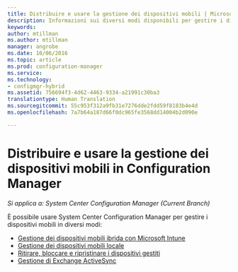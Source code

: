 ```yaml
---
title: Distribuire e usare la gestione dei dispositivi mobili | Microsoft Docs
description: Informazioni sui diversi modi disponibili per gestire i dispositivi mobili con System Center Configuration Manager.
keywords: 
author: mtillman
ms.author: mtillman
manager: angrobe
ms.date: 10/06/2016
ms.topic: article
ms.prod: configuration-manager
ms.service: 
ms.technology:
- configmgr-hybrid
ms.assetid: 756694f3-4d62-4463-9334-a21991c30ba3
translationtype: Human Translation
ms.sourcegitcommit: 55c953f312a9fb31e7276dde2fdd59f8183b4e4d
ms.openlocfilehash: 7a7b64a187d66f0dc965fe3568dd14004b2d090e

---
```


# <a name="deploy-and-use-mobile-device-management-in-configuration-manager"></a>Distribuire e usare la gestione dei dispositivi mobili in Configuration Manager

*Si applica a: System Center Configuration Manager (Current Branch)*


È possibile usare System Center Configuration Manager per gestire i dispositivi mobili in diversi modi:
- [Gestione dei dispositivi mobili ibrida con Microsoft Intune](setup-hybrid-mdm.md)
- [Gestione dei dispositivi mobili locale](enroll-devices-on-premises-mdm.md)
- [Ritirare, bloccare e ripristinare i dispositivi gestiti](wipe-lock-reset-devices.md)
- [Gestione di Exchange ActiveSync](manage-mobile-devices-with-exchange-activesync.md)



<!--HONumber=Dec16_HO3-->


